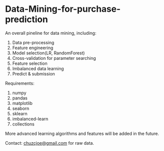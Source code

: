 # Data-Mining-for-purchase-prediction

An overall pineline for data mining, including:
1. Data pre-processing
2. Feature engineering
3. Model selection(LR, RandomForest)
4. Cross-validation for parameter searching
5. Feature selection
6. Imbalanced data learning
7. Predict & submission

Requirements:
1. numpy
2. pandas
3. matplotlib
4. seaborn
5. sklearn
6. imbalanced-learn
7. collections

More advanced learning algorithms and features will be added in the future.

Contact: chuzcjoe@gmail.com for raw data.
